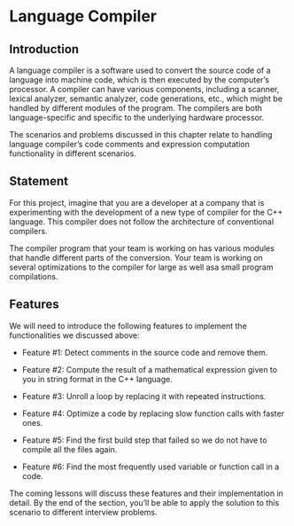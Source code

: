 # Language Compiler
## Introduction #
A language compiler is a software used to convert the source code of a language into machine code, which is then executed by the computer’s processor. A compiler can have various components, including a scanner, lexical analyzer, semantic analyzer, code generations, etc., which might be handled by different modules of the program. The compilers are both language-specific and specific to the underlying hardware processor.

The scenarios and problems discussed in this chapter relate to handling language compiler’s code comments and expression computation functionality in different scenarios.

## Statement #
For this project, imagine that you are a developer at a company that is experimenting with the development of a new type of compiler for the C++ language. This compiler does not follow the architecture of conventional compilers.

The compiler program that your team is working on has various modules that handle different parts of the conversion. Your team is working on several optimizations to the compiler for large as well asa small program compilations.

## Features #
We will need to introduce the following features to implement the functionalities we discussed above:

- Feature #1: Detect comments in the source code and remove them.

- Feature #2: Compute the result of a mathematical expression given to you in string format in the C++ language.

- Feature #3: Unroll a loop by replacing it with repeated instructions.

- Feature #4: Optimize a code by replacing slow function calls with faster ones.

- Feature #5: Find the first build step that failed so we do not have to compile all the files again.

- Feature #6: Find the most frequently used variable or function call in a code.

The coming lessons will discuss these features and their implementation in detail. By the end of the section, you’ll be able to apply the solution to this scenario to different interview problems.
